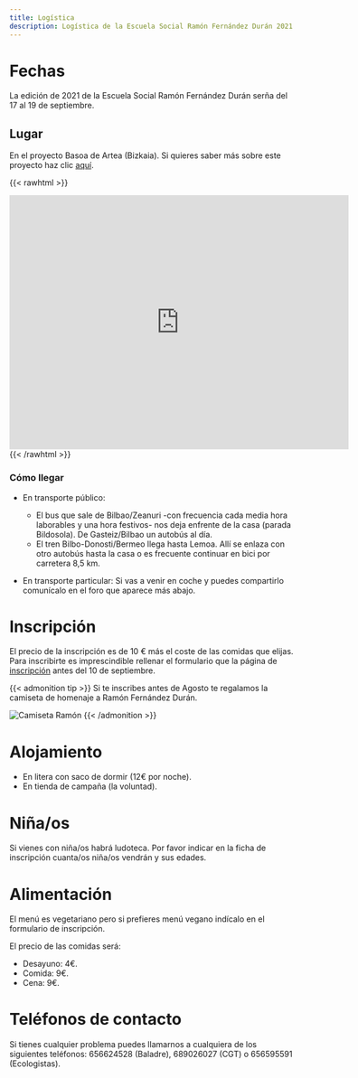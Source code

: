 ```yaml
---
title: Logística
description: Logística de la Escuela Social Ramón Fernández Durán 2021
---
```


# Fechas

La edición de 2021 de la Escuela Social Ramón Fernández Durán serña del 17 al 19 de septiembre.

## Lugar

En el proyecto Basoa de Artea (Bizkaia). Si quieres saber más sobre este proyecto haz clic [aquí](/docs/proyecto-basoa.pdf).

{{< rawhtml >}}
<iframe src="https://www.google.com/maps/embed?pb=!1m18!1m12!1m3!1d23288.218574180326!2d-2.7963808525149694!3d43.14595555777637!2m3!1f0!2f0!3f0!3m2!1i1024!2i768!4f13.1!3m3!1m2!1s0xd4e4aad953a7835%3A0x4ef6706c20a0d20!2sLugar%20Barrio%20Bildosola%2C%203%2C%2048142%20Bildosola%2C%20Vizcaya!5e0!3m2!1ses!2ses!4v1624378542219!5m2!1ses!2ses" width="600" height="450" style="border:0;" allowfullscreen="" loading="lazy"></iframe>
{{< /rawhtml >}}

### Cómo llegar

- En transporte público:
  - El bus que sale de Bilbao/Zeanuri -con frecuencia cada media hora laborables y una hora festivos- nos deja enfrente de la casa (parada Bildosola). De Gasteiz/Bilbao un autobús al día.
  - El tren Bilbo-Donosti/Bermeo llega hasta Lemoa. Allí se enlaza con otro autobús hasta la casa o es frecuente continuar en bici por carretera 8,5 km.

- En transporte particular: Si vas a venir en coche y puedes compartirlo comunícalo en el foro que aparece más abajo.

# Inscripción

El precio de la inscripción es de 10 € más el coste de las comidas que elijas. Para inscribirte es imprescindible rellenar el formulario que la página de [inscripción](../inscripcion) antes del 10 de septiembre.

{{< admonition tip >}}
Si te inscribes antes de Agosto te regalamos la camiseta de homenaje a Ramón Fernández Durán.

![Camiseta Ramón](/img/camiseta-ramon.jpg)
{{< /admonition >}}


# Alojamiento

- En litera con saco de dormir (12€ por noche).
- En tienda de campaña (la voluntad).

# Niña/os

Si vienes con niña/os habrá ludoteca. Por favor indicar en la ficha de inscripción cuanta/os niña/os vendrán y sus edades.

# Alimentación

El menú es vegetariano pero si prefieres menú vegano indícalo en el formulario de inscripción.

El precio de las comidas será:

- Desayuno: 4€.
- Comida: 9€.
- Cena: 9€.

# Teléfonos de contacto

Si tienes cualquier problema puedes llamarnos a cualquiera de los siguientes teléfonos: 656624528 (Baladre), 689026027 (CGT) o 656595591 (Ecologistas).
